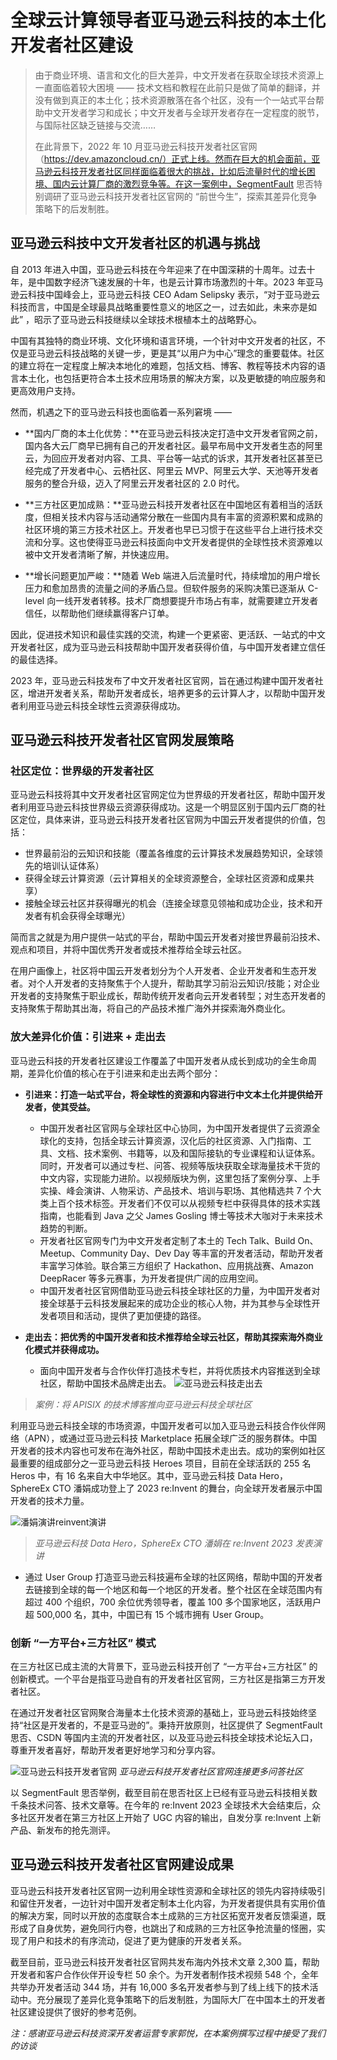 # 全球云计算领导者亚马逊云科技的本土化开发者社区建设

> 由于商业环境、语言和文化的巨大差异，中文开发者在获取全球技术资源上一直面临着较大困境 —— 技术文档和教程在此前只是做了简单的翻译，并没有做到真正的本土化；技术资源散落在各个社区，没有一个一站式平台帮助中文开发者学习和成长；中文开发者与全球开发者存在一定程度的脱节，与国际社区缺乏链接与交流…… 
> 
>在此背景下，2022 年 10 月亚马逊云科技开发者社区官网（https://dev.amazoncloud.cn/）正式上线。然而在巨大的机会面前，亚马逊云科技开发者社区同样面临着很大的挑战，比如后流量时代的增长困境、国内云计算厂商的激烈竞争等。在这一案例中，SegmentFault 思否特别调研了亚马逊云科技开发者社区官网的 “前世今生”，探索其差异化竞争策略下的后发制胜。

## 亚马逊云科技中文开发者社区的机遇与挑战

自 2013 年进入中国，亚马逊云科技在今年迎来了在中国深耕的十周年。过去十年，是中国数字经济飞速发展的十年，也是云计算市场激烈的十年。2023 年亚马逊云科技中国峰会上，亚马逊云科技 CEO Adam Selipsky 表示，“对于亚马逊云科技而言，中国是全球最具战略重要性意义的地区之一，过去如此，未来亦是如此” ，昭示了亚马逊云科技继续以全球技术根植本土的战略野心。

中国有其独特的商业环境、文化环境和语言环境，一个针对中文开发者的社区，不仅是亚马逊云科技战略的关键一步，更是其“以用户为中心”理念的重要载体。社区的建立将在一定程度上解决本地化的难题，包括文档、博客、教程等技术内容的语言本土化，也包括更符合本土技术应用场景的解决方案，以及更敏捷的响应服务和更高效用户支持。

然而，机遇之下的亚马逊云科技也面临着一系列窘境 ——

- **国内厂商的本土化优势：**在亚马逊云科技决定打造中文开发者官网之前，国内各大云厂商早已拥有自己的开发者社区。最早布局中文开发者生态的阿里云，为回应开发者对内容、工具、平台等一站式的诉求，其开发者社区甚至已经完成了开发者中心、云栖社区、阿里云 MVP、阿里云大学、天池等开发者服务的整合升级，迈入了阿里云开发者社区的 2.0 时代。

- **三方社区更加成熟：**亚马逊云科技开发者社区在中国地区有着相当的活跃度，但相关技术内容与活动通常分散在一些国内具有丰富的资源积累和成熟的社区环境的第三方技术社区上。开发者也早已习惯于在这些平台上进行技术交流和分享。这也使得亚马逊云科技面向中文开发者提供的全球性技术资源难以被中文开发者清晰了解，并快速应用。

- **增长问题更加严峻：**随着 Web 端进入后流量时代，持续增加的用户增长压力和愈加昂贵的流量之间的矛盾凸显。但软件服务的采购决策已逐渐从 C-level 向一线开发者转移。技术厂商想要提升市场占有率，就需要建立开发者信任，以帮助他们继续赢得客户订单。

因此，促进技术知识和最佳实践的交流，构建一个更紧密、更活跃、一站式的中文开发者社区，成为亚马逊云科技帮助中国开发者获得价值，与中国开发者建立信任的最佳选择。

2023 年，亚马逊云科技发布了中文开发者社区官网，旨在通过构建中国开发者社区，增进开发者关系，帮助开发者成长，培养更多的云计算人才，以帮助中国开发者利用亚马逊云科技全球性云资源获得成功。

## 亚马逊云科技开发者社区官网发展策略

### 社区定位：世界级的开发者社区

亚马逊云科技将其中文开发者社区官网定位为世界级的开发者社区，帮助中国开发者利用亚马逊云科技世界级云资源获得成功。这是一个明显区别于国内云厂商的社区定位，具体来讲，亚马逊云科技开发者社区官网为中国云开发者提供的价值，包括：

- 世界最前沿的云知识和技能（覆盖各维度的云计算技术发展趋势知识，全球领先的培训认证体系）
- 获得全球云计算资源（云计算相关的全球资源整合，全球社区资源和成果共享）
- 接触全球云社区并获得曝光的机会（连接全球意见领袖和成功企业，技术和开发者有机会获得全球曝光）

简而言之就是为用户提供一站式的平台，帮助中国云开发者对接世界最前沿技术、观点和项目，并将中国优秀开发者或技术推荐给全球云社区。

在用户画像上，社区将中国云开发者划分为个人开发者、企业开发者和生态开发者。对个人开发者的支持聚焦于个人提升，帮助其学习前沿云知识/技能；对企业开发者的支持聚焦于职业成长，帮助传统开发者向云开发者转型；对生态开发者的支持聚焦于帮助其出海，将自己的产品技术推广海外并探索海外商业化。

### 放大差异化价值：引进来 + 走出去

亚马逊云科技的开发者社区建设工作覆盖了中国开发者从成长到成功的全生命周期，差异化价值的核心在于引进来和走出去两个部分：

* **引进来：打造一站式平台，将全球性的资源和内容进行中文本土化并提供给开发者，使其受益。**
  * 中国开发者社区官网与全球社区中心协同，为中国开发者提供了云资源全球化的支持，包括全球云计算资源，汉化后的社区资源、入门指南、工具、文档、技术案例、书籍等，以及和国际接轨的专业课程和认证体系。同时，开发者可以通过专栏、问答、视频等版块获取全球海量技术干货的中文内容，实现能力进阶。以视频版块为例，这里包括了案例分享、上手实操、峰会演讲、人物采访、产品技术、培训与职场、其他精选共 7 个大类上百个技术标签。开发者们不仅可以从视频专栏中获得具体的技术实践指南，也能看到 Java 之父 James Gosling 博士等技术大咖对于未来技术趋势的判断。
  * 开发者社区官网专门为中文开发者定制了本土的 Tech Talk、Build On、Meetup、Community Day、Dev Day 等丰富的开发者活动，帮助开发者丰富学习体验。联合第三方组织了 Hackathon、应用挑战赛、Amazon DeepRacer 等多元赛事，为开发者提供广阔的应用空间。
  * 中国开发者社区官网借助亚马逊云科技全球社区的力量，为中国开发者对接全球基于云科技发展起来的成功企业的核心人物，并为其参与全球性开发者项目和活动，提供了更加便捷的路径。

* **走出去：把优秀的中国开发者和技术推荐给全球云社区，帮助其探索海外商业化模式并获得成功。**
  * 面向中国开发者与合作伙伴打造技术专栏，并将优质技术内容推送到全球社区，帮助中国技术品牌走出去。
![亚马逊云科技走出去](../attachments/aws_apisix_01.jpg)

> *案例：将 APISIX 的技术博客推向亚马逊云科技全球社区*

利用亚马逊云科技全球的市场资源，中国开发者可以加入亚马逊云科技合作伙伴网络（APN），或通过亚马逊云科技 Marketplace 拓展全球广泛的服务群体。中国开发者的技术内容也可发布在海外社区，帮助中国技术走出去。成功的案例如社区最重要的组成部分之一亚马逊云科技 Heroes 项目，目前在全球活跃的 255 名 Heros 中，有 16 名来自大中华地区。其中，亚马逊云科技 Data Hero，SphereEx CTO 潘娟成功登上了 2023 re:Invent 的舞台，向全球开发者展示中国开发者的技术力量。

![潘娟演讲reinvent演讲](../attachments/ant_open_source_02.jpg)
> *亚马逊云科技 Data Hero，SphereEx CTO 潘娟在 re:Invent 2023 发表演讲*

- 通过 User Group 打造亚马逊云科技遍布全球的社区网络，帮助中国的开发者去链接到全球的每一个地区和每一个地区的开发者。整个社区在全球范围内有超过 400 个组织，700 余位优秀领导者，覆盖 100 多个国家地区，活跃用户超 500,000 名，其中，中国已有 15 个城市拥有 User Group。

### 创新 “一方平台+三方社区” 模式

在三方社区已成主流的大背景下，亚马逊云科技开创了 “一方平台+三方社区” 的创新模式。一个平台是指亚马逊自有的开发者社区官网，三方社区是指第三方开发者社区。

在通过开发者社区官网聚合海量本土化技术资源的基础上，亚马逊云科技始终坚持“社区是开发者的，不是亚马逊的”。秉持开放原则，社区提供了 SegmentFault 思否、CSDN 等国内主流的开发者社区，以及亚马逊云科技全球技术论坛入口，尊重开发者喜好，帮助开发者更好地学习和分享内容。

![亚马逊云科技开发者官网](../attachments/aws_apisix_03.jpg)
*亚马逊云科技开发者社区官网连接更多问答社区*

以 SegmentFault 思否举例，截至目前在思否社区上已经有亚马逊云科技相关数千条技术问答、技术文章等。在今年的 re:Invent 2023 全球技术大会结束后，众多社区开发者在第三方社区上开始了 UGC 内容的输出，自发分享 re:Invent 上新产品、新发布的抢先测评。

## 亚马逊云科技开发者社区官网建设成果

亚马逊云科技开发者社区官网一边利用全球性资源和全球社区的领先内容持续吸引和留住开发者，一边针对中国开发者定制本土化内容，为开发者提供具有实用价值的解决方案，同时以开放的态度联合本土成熟的三方社区拓宽开发者反馈渠道，既形成了自身优势，避免同行内卷，也跳出了和成熟的三方社区争抢流量的怪圈，实现了用户和技术的有序流动，促进了更为健康的开发者关系。

截至目前，亚马逊云科技开发者社区官网共发布海内外技术文章 2,300 篇，帮助开发者和客户合作伙伴开设专栏 50 余个。为开发者制作技术视频 548 个，全年共举办开发者活动 344 场，并有 16,000 多名开发者参与到了线上线下的技术活动中。充分展现了差异化竞争策略下的后发制胜，为国际大厂在中国本土的开发者社区建设提供了很好的参考范例。

*注：感谢亚马逊云科技资深开发者运营专家郭悦，在本案例撰写过程中接受了我们的访谈*